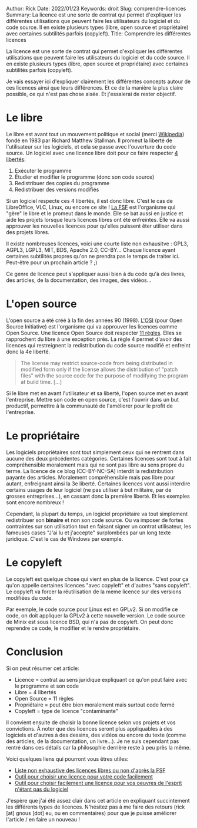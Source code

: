 Author: Rick
Date: 2022/01/23
Keywords: droit
Slug: comprendre-licences
Summary: La licence est une sorte de contrat qui permet d'expliquer les différentes utilisations que peuvent faire les utilisateurs du logiciel et du code source. Il en existe plusieurs types (libre, open source et propriétaire) avec certaines subtilités parfois (copyleft). 
Title: Comprendre les différentes licences

La licence est une sorte de contrat qui permet d'expliquer les différentes utilisations que peuvent faire les utilisateurs du logiciel et du code source. Il en existe plusieurs types (libre, open source et propriétaire) avec certaines subtilités parfois (copyleft). 

Je vais essayer ici d'expliquer clairement les différentes concepts autour de ces licences ainsi que leurs différences. Et ce de la manière la plus claire possible, ce qui n'est pas chose aisée. Et j'essaierai de rester objectif.

# Le libre

Le libre est avant tout un mouvement politique et social (merci [Wikipedia](https://fr.wikipedia.org/wiki/Mouvement_du_logiciel_libre)) fondé en 1983 par Richard Matthew Stallman. Il promeut la liberté de l'utilisateur sur les logiciels, et cela se passe avec l'ouverture du code source. Un logiciel avec une licence libre doit pour ce faire respecter [4 libertés](https://www.gnu.org/philosophy/philosophy.fr.html):

 1. Exécuter le programme
 2. Étudier et modifier le programme (donc son code source)
 3. Redistribuer des copies du programme
 4. Redistribuer des versions modifiés

Si un logiciel respecte ces 4 libertés, il est donc libre. C'est le cas de LibreOffice, VLC, Linux, ou encore ce site ! [La FSF](https://fsf.org) est l'organisme qui "gère" le libre et le promeut dans le monde. Elle se bat aussi en  justice et aide les projets lorsque leurs licences libres ont été enfreintes. Elle va aussi approuver les nouvelles licences pour qu'elles puissent êter utiliser dans des projets libres.

Il existe nombreuses licences, voici une courte liste non exhausitve : GPL3, AGPL3, LGPL3, MIT, BDS, Apache 2.0, CC-BY... Chaque licence ayant certaines subtilités propres qu'on ne prendra pas le temps de traiter ici. Peut-être pour un prochain article ? ;)

Ce genre de licence peut s'appliquer aussi bien à du code qu'à des livres, des articles, de la documentation, des images, des vidéos...

# L'open source

L'open source a été créé à la fin des années 90 (1998). [L'OSI](https://opensource.org/) (pour Open Source Initiative) est l'organisme qui va approuver les licences comme Open Source. Une licence Open Source doit respecter [11 règles](https://opensource.org/osd). Elles se rapprochent du libre à une exception près. La règle 4 permet d'avoir des licences qui restreignent la redistribution du code source modifié et enfreint donc la 4e liberté.

> The license may restrict source-code from being distributed in modified form only if the license allows the distribution of "patch files" with the source code for the purpose of modifying the program at build time. [...]

Si le libre met en avant l'utilisateur et sa liberté, l'open source met en avant l'entreprise. Mettre son code en open source, c'est l'ouvrir dans un but productif, permettre à la communauté de l'améliorer pour le profit de l'entreprise.

# Le propriétaire

Les logiciels propriétaires sont tout simplement ceux qui ne rentrent dans aucune des deux précédentes catégories. Certaines licences sont tout à fait compréhensible moralement mais qui ne sont pas libre au sens propre du terme. La licence de ce blog (CC-BY-NC-SA) interdit la redistribution payante des articles. Moralement compréhensible mais pas libre pour autant, enfreignant ainsi la 3e liberté.
Certaines licences vont aussi interdire certains usages de leur logiciel (ne pas utiliser à but militaire, par de grosses entreprises...), en cassant donc la première liberté. Et les exemples sont encore nombreux !

Cependant, la plupart du temps, un logiciel propriétaire va tout simplement redistribuer son **binaire** et non son code source. Ou va imposer de fortes contraintes sur son utilisation tout en faisant signer un contrat utilisateur, les fameuses cases "J'ai lu et j'accepte" surplombées par un long texte juridique. C'est le cas de Windows par exemple.

# Le copyleft

Le copyleft est quelque chose qui vient en plus de la licence. C'est pour ça qu'on appelle certaines licences "avec copyleft" et d'autres "sans copyleft". Le copyleft va forcer la réutilisation de la meme licence sur des versions modifiées du code.

Par exemple, le code source pour Linux est en GPLv2. Si on modifie ce code, on doit appliquer la GPLv2 à cette nouvelle version. Le code source de Minix est sous licence BSD, qui n'a pas de copyleft. On peut donc reprendre ce code, le modifier et le rendre propriétaire.

# Conclusion

Si on peut résumer cet article:

 * Licence = contrat au sens juridique expliquant ce qu'on peut faire avec le programme et son code
 * Libre = 4 libertés
 * Open Source = 11 règles
 * Propriétaire = peut être bien moralement mais surtout code fermé
 * Copyleft = type de licence "contaminante"

Il convient ensuite de choisir la bonne licence selon vos projets et vos convictions. À noter que des licences seront plus appliquables à des logiciels et d'autres à des dessins, des vidéos ou encore du texte (comme des articles, de la documentation, un livre...). Je ne suis cependant pas rentré dans ces détails car la philosophie derrière reste à peu près la même.

Voici quelques liens qui pourront vous êtres utiles:
 * [Liste non exhaustive des licences libres ou non d'après la FSF](https://www.gnu.org/licenses/license-list.html#SoftwareLicenses)
 * [Outil pour choisir une licence pour votre code facilement](https://ufal.github.io/public-license-selector/)
 * [Outil pour choisir facilement une licence pour vos oeuvres de l'esprit n'étant pas du logiciel](https://creativecommons.org/choose/)

J'espère que j'ai été assez clair dans cet article en expliquant succintement les différents types de licences. N'hésitez pas à me faire des retours (rick [at] gnous [dot] eu, ou en commentaires) pour que je puisse améliorer l'article / en faire un nouveau !

